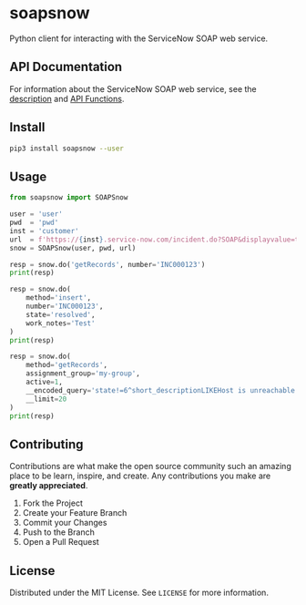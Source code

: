 # soapsnow
Python client for interacting with the ServiceNow SOAP web service.

## API Documentation
For information about the ServiceNow SOAP web service, see the [description](https://docs.servicenow.com/bundle/london-application-development/page/integrate/inbound-soap/concept/c_SOAPWebService.html) and [API Functions](https://docs.servicenow.com/bundle/paris-application-development/page/integrate/web-services-apis/reference/r_DirectWebServiceAPIFunctions.html).

## Install
```bash
pip3 install soapsnow --user
```

## Usage
```python
from soapsnow import SOAPSnow

user = 'user'
pwd  = 'pwd'
inst = 'customer'
url  = f'https://{inst}.service-now.com/incident.do?SOAP&displayvalue=true'
snow = SOAPSnow(user, pwd, url)

resp = snow.do('getRecords', number='INC000123')
print(resp)

resp = snow.do(
    method='insert',
    number='INC000123',
    state='resolved',
    work_notes='Test'
)
print(resp)

resp = snow.do(
    method='getRecords',
    assignment_group='my-group',
    active=1,
    __encoded_query='state!=6^short_descriptionLIKEHost is unreachable',
    __limit=20
)
print(resp)
```

## Contributing

Contributions are what make the open source community such an amazing place to be learn, inspire, and create. Any contributions you make are **greatly appreciated**.

1. Fork the Project
2. Create your Feature Branch
3. Commit your Changes
4. Push to the Branch
5. Open a Pull Request

## License

Distributed under the MIT License. See `LICENSE` for more information.